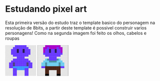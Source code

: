 # Estudando pixel art

Esta primeira versão do estudo traz o template basico do personagem na resolução de 8bits, a partir deste template é possivel construir varios personagens! Como na segunda imagem foi feito os olhos, cabelos e roupas

<div>
  <img src="readme-files/1.png" width="100">
  <img src="readme-files/2.png" width="100">
</div>
